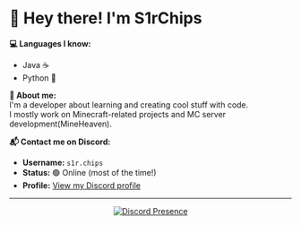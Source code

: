 # 👋 Hey there! I'm S1rChips

**💻 Languages I know:**
- Java ☕
- Python 🐍

**🧠 About me:**  
I'm a developer about learning and creating cool stuff with code.  
I mostly work on Minecraft-related projects and MC server development(MineHeaven).

**📬 Contact me on Discord:**
- **Username:** `s1r.chips`
- **Status:** 🟢 Online (most of the time!)
- **Profile:** [View my Discord profile](https://discord.com/users/1127619304351871026)

---
<div align="center">
  <a href="https://discord.com/users/1127619304351871026">
    <img src="https://lanyard-profile-readme.vercel.app/api/1127619304351871026?theme=dark&animated=true&hideDiscrim=true&borderRadius=20px&idleMessage=Coding%20something%20brilliant...%20✨" alt="Discord Presence" />
  </a>
</div>